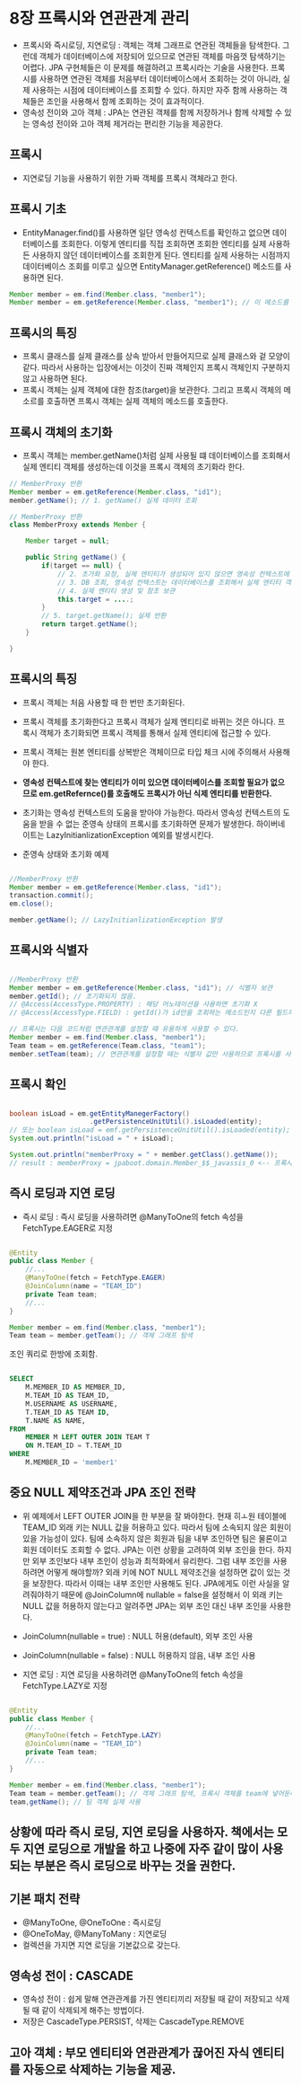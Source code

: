 8장 프록시와 연관관계 관리
========================
- 프록시와 즉시로딩, 지연로딩 : 객체는 객체 그래프로 연관된 객체들을 탐색한다. 그런데 객체가 데이터베이스에 저장되어 있으므로 연관된 객체를 마음껏 탐색하기는 어렵다. JPA 구현체들은 이 문제를 해결하려고 프록시라는 기술을 사용한다. 프록시를 사용하면 연관된 객체를 처음부터 데이터베이스에서 조회하는 것이 아니라, 실제 사용하는 시점에 데이터베이스를 조회할 수 있다. 하지만 자주 함께 사용하는 객체들은 조인을 사용해서 함께 조회하는 것이 효과적이다.
- 영속성 전이와 고아 객체 : JPA는 연관된 객체를 함께 저장하거나 함께 삭제할 수 있는 영속성 전이와 고아 객체 제거라는 편리한 기능을 제공한다.

## 프록시
- 지연로딩 기능을 사용하기 위한 가짜 객체를 프록시 객체라고 한다.

## 프록시 기초
- EntityManager.find()를 사용하면 일단 영속성 컨텍스트를 확인하고 없으면 데이터베이스를 조회한다. 이렇게 엔티티를 직접 조회하면 조회한 엔티티를 실제 사용하든 사용하지 않던 데이터베이스를 조회한게 된다. 엔티티를 실제 사용하는 시점까지 데이터베이스 조회를 미루고 싶으면 EntityManager.getReference() 메소드를 사용하면 된다.  

```java
Member member = em.find(Member.class, "member1");  
Member member = em.getReference(Member.class, "member1"); // 이 메소드를 호출할 떄 JPA는 데이터베이스를 조회하지 않고 실제 엔티티 객체도 생성하지 않는다. 대신에 데이터베이스 접근을 위임한 프록시 객체를 반환한다.

```

## 프록시의 특징
- 프록시 클래스를 실제 클래스를 상속 받아서 만들어지므로 실제 클래스와 겉 모양이 같다. 따라서 사용하는 입장에서는 이것이 진짜 객체인지 프록시 객체인지 구분하지 않고 사용하면 된다.
- 프록시 객체는 실제 객체에 대한 참조(target)을 보관한다. 그리고 프록시 객체의 메소르를 호출하면 프록시 객체는 실제 객체의 메소드를 호출한다.

## 프록시 객체의 초기화
- 프록시 객체는 member.getName()처럼 실제 사용될 떄 데이터베이스를 조회해서 실제 엔티티 객체를 생성하는데 이것을 프록시 객체의 초기화라 한다.
```java
// MemberProxy 반환
Member member = em.getReference(Member.class, "id1");
member.getName(); // 1. getName() 실제 데이터 조회

```
```java
// MemberProxy 반환
class MemberProxy extends Member {

    Member target = null;

    public String getName() {
        if(target == null) {
            // 2. 초가화 요청, 실제 엔티티가 생성되어 있지 않으면 영속성 컨텍스트에 실제 엔티티 생성을 요청하는데 이것을 초기화라고 한다.
            // 3. DB 조회, 영속성 컨텍스트는 데이터베이스를 조회해서 실제 엔티티 객체를 생성한다.
            // 4. 실제 엔티티 생성 및 참조 보관
            this.target = ....;
        }
        // 5. target.getName(); 실제 반환
        return target.getName();
    }

}

```

## 프록시의 특징
- 프록시 객체는 처음 사용할 때 한 번만 초기화된다.
- 프록시 객체를 초기화한다고 프록시 객체가 실제 엔티티로 바뀌는 것은 아니다. 프록시 객체가 초기화되면 프록시 객체를 통해서 실제 엔티티에 접근할 수 있다.
- 프록시 객체는 원본 엔티티를 상복받은 객체이므로 타입 체크 시에 주의해서 사용해야 한다.
- __영속성 컨텍스트에 찾는 엔티티가 이미 있으면 데이터베이스를 조회할 필요가 없으므로 em.getRefernce()를 호출해도 프록시가 아닌 식제 엔티티를 반환한다.__
- 초기화는 영속성 컨텍스트의 도움을 받아야 가능한다. 따라서 영속성 컨텍스트의 도움을 받을 수 없는 준영속 상태의 프록시를 초기화하면 문제가 발생한다. 하이버네이트는 LazyInitianlizationException 예외를 발생시킨다.


- 준영속 상태와 초기화 예제
```java

//MemberProxy 반환
Member member = em.getReference(Member.class, "id1");
transaction.commit();
em.close();

member.getName(); // LazyInitianlizationException 발생

```

## 프록시와 식별자
```java

//MemberProxy 반환
Member member = em.getReference(Member.class, "id1"); // 식별자 보관
member.getId(); // 초기화되지 않음. 
// @Access(AccessType.PROPERTY) : 해당 어노테이션을 사용하면 초기화 X
// @Access(AccessType.FIELD) : getId()가 id만을 조회하는 메소드인지 다른 필드까지 활용해서 어떤 일을 하는 메소드인지 알지 못하므로 프록시 객체를 초기화한다.

// 프록시는 다음 코드처럼 연관관계를 설정할 때 유용하게 사용할 수 있다.
Member member = em.find(Member.class, "member1");
Team team = em.getReference(Team.class, "team1");
member.setTeam(team); // 연관관계를 설정할 때는 식별자 값만 사용하므로 프록시를 사용하면 데이터베이스 접근 횟수를 줄일 수 있다. 참고로 연관관계를 설정할 때는 엔티티 접근 방식을 필드로 설정해도 프록시를 초기화하지 않는다.

```

## 프록시 확인
```java

boolean isLoad = em.getEntityManegerFactory()
                    .getPersistenceUnitUtil().isLoaded(entity);
// 또는 boolean isLoad = emf.getPersistenceUnitUtil().isLoaded(entity);
System.out.println("isLoad = " + isLoad);

System.out.println("memberProxy = " + member.getClass().getName());
// result : memberProxy = jpaboot.domain.Member_$$_javassis_0 <-- 프록시임


```

## 즉시 로딩과 지연 로딩

- 즉시 로딩 : 즉시 로딩을 사용하려면 @ManyToOne의 fetch 속성을 FetchType.EAGER로 지정
```java

@Entity
public class Member {
    //...
    @ManyToOne(fetch = FetchType.EAGER)
    @JoinColumn(name = "TEAM_ID")
    private Team team;
    //...
}

Member member = em.find(Member.class, "member1");
Team team = member.getTeam(); // 객체 그래프 탐색

```
조인 쿼리로 한방에 조회함.
```sql

SELECT 
    M.MEMBER_ID AS MEMBER_ID,
    M.TEAM_ID AS TEAM_ID,
    M.USERNAME AS USERNAME,
    T.TEAM_ID AS TEAM ID,
    T.NAME AS NAME,
FROM 
    MEMBER M LEFT OUTER JOIN TEAM T
    ON M.TEAM_ID = T.TEAM_ID
WHERE
    M.MEMBER_ID = 'member1'

```

## __중요__ NULL 제약조건과 JPA 조인 전략 
- 위 예제에서 LEFT OUTER JOIN을 한 부분을 잘 봐야한다. 현재 히ㅗ원 테이블에 TEAM_ID 외래 키는 NULL 값을 허용하고 있다. 따라서 팀에 소속되지 않은 회원이 있을 가능성이 있다. 팀에 소속하지 않은 회원과 팀을 내부 조인하면 팀은 물론이고 회원 데이터도 조회할 수 없다. JPA는 이런 상황을 고려하여 외부 조인을 한다. 하지만 외부 조인보다 내부 조인이 성능과 최적화에서 유리한다. 그럼 내부 조인을 사용하려면 어떻게 해야할까?
외래 키에 NOT NULL 제약조건을 설정하면 값이 있는 것을 보장한다. 따라서 이때는 내부 조인만 사용해도 된다.
JPA에게도 이런 사실을 알려줘야하기 때문에 @JoinColumn에 nullable = false을 설정해서 이 외래 키는 NULL 값을 허용하지 않는다고 알려주면 JPA는 외부 조인 대신 내부 조인을 사용한다. 
- JoinColumn(nullable = true) : NULL 허용(default), 외부 조인 사용 
- JoinColumn(nullable = false) :  NULL 허용하지 않음, 내부 조인 사용


- 지연 로딩 : 지연 로딩을 사용하려면 @ManyToOne의 fetch 속성을 FetchType.LAZY로 지정
```java

@Entity
public class Member {
    //...
    @ManyToOne(fetch = FetchType.LAZY)
    @JoinColumn(name = "TEAM_ID")
    private Team team;
    //...
}

Member member = em.find(Member.class, "member1");
Team team = member.getTeam(); // 객체 그래프 탐색, 프록시 객체를 team에 넣어둔다.
team,getName(); // 팀 객체 실제 사용

```

## 상황에 따라 즉시 로딩, 지연 로딩을 사용하자. 책에서는 모두 지연 로딩으로 개발을 하고 나중에 자주 같이 많이 사용되는 부분은 즉시 로딩으로 바꾸는 것을 권한다.

## 기본 패치 전략
- @ManyToOne, @OneToOne : 즉시로딩
- @OneToMay, @ManyToMany : 지연로딩
- 컬렉션을 가지면 지연 로딩을 기본값으로 갖는다.

## 영속성 전이 : CASCADE
- 영속성 전이 : 쉽게 말해 연관관계를 가진 엔티티끼리 저장될 때 같이 저장되고 삭제될 때 같이 삭제되게 해주는 방법이다.
- 저장은 CascadeType.PERSIST, 삭제는 CascadeType.REMOVE

## 고아 객체 : 부모 엔티티와 연관관계가 끊어진 자식 엔티티를 자동으로 삭제하는 기능을 제공.


